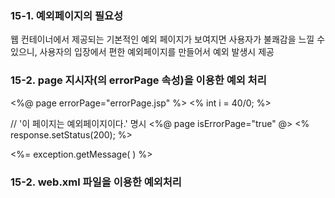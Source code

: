 ### 15-1. 예외페이지의 필요성
웹 컨테이너에서 제공되는 기본적인 예외 페이지가 보여지면 사용자가 불쾌감을 느낄 수 있으니, 사용자의 입장에서 편한 예외페이지를 만들어서 예외 발생시 제공 

### 15-2. page 지시자(의 errorPage 속성)을 이용한 예외 처리

<%@ page errorPage="errorPage.jsp" %>
<% int i = 40/0; %>

// '이 페이지는 예외페이지이다.' 명시
<%@ page isErrorPage="true" @> 
<% response.setStatus(200); %>

<%= exception.getMessage( ) %>

### 15-2. web.xml 파일을 이용한 예외처리
<!--stackedit_data:
eyJoaXN0b3J5IjpbMzIwODEwNTEzLC04MTY3ODY2NjhdfQ==
-->